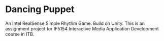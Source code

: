 Dancing Puppet
==============
An Intel RealSense Simple Rhythm Game. Build on Unity. This is an assignment project for IF5154 Interactive Media Application Development course in ITB.